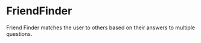# FriendFinder
Friend Finder matches the user to others based on their answers to multiple questions.
